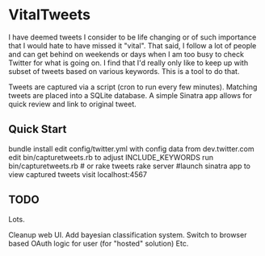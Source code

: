 VitalTweets
=========

I have deemed tweets I consider to be life changing or of such importance that I would hate to have missed it "vital".  That said, I follow a lot of people and can get behind on weekends or days when I am too busy to check Twitter for what is going on.  I find that I'd really only like to keep up with subset of tweets based on various keywords.  This is a tool to do that.

Tweets are captured via a script (cron to run every few minutes).  Matching tweets are placed into a SQLite database.  A simple Sinatra app allows for quick review and link to original tweet.

Quick Start
---------

  bundle install
  edit config/twitter.yml with config data from dev.twitter.com
  edit bin/capturetweets.rb to adjust INCLUDE_KEYWORDS
  run bin/capturetweets.rb # or rake tweets
  rake server #launch sinatra app to view captured tweets
  visit localhost:4567

TODO
---------

Lots.

Cleanup web UI.
Add bayesian classification system.
Switch to browser based OAuth logic for user (for "hosted" solution)
Etc.
